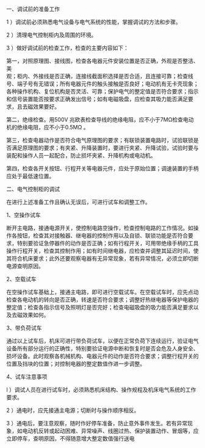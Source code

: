 一、调试前的准备工作

1 ）调试前必须熟悉电气设备与电气系统的性能，掌握调试的方法和步骤。

2 ）清理电气控制柜内及周围的环境。

3 ）做好调试前的检查工作，检查的主要内容如下：

第一，对照原理图、接线图，检查各电器元件安装位置是否正确，外观是否整洁、美  
观；柜内、外接线是否正确，连接线截面积选择是否合适，且连接可靠；检查线号、端子号有无错误；所有电器元件的触头接触是否良好；电动机有无卡壳现象；各种操作机构、复位机构是否灵活、可靠；保护电气的整定值是否符合要求；指示和信号装置能否按要求正确发出信号；如有电磁吸盘，应检查其吸力能否满足要求，且去磁效果要好。

第二，绝缘检查。用500V 兆欧表检查导线的绝缘电阻，应不小于7MΩ检查电动机的绝缘电阻，应不小于0.5MΩ 。

第三，检查电器动作是否符合电气原理图的要求；有联锁装置电路时，试验联锁是否满足原理图的要求；有夹紧、升降装置时，要进行夹紧、升降试验，试验时要与装配和操作人员一起配合，防止损坏夹紧、升降机构或电动机。

第四，检查各开关按钮、行程开关等电器元件，应处于原始位置；调速装置的手柄应处于最低速位置。

二、电气控制柜的调试

在进行上述准备工作且确认无误后，可进行试车和调整工作。

1、空操作试车

断开主电路，接通电源开关，使控制电路空操作，检查控制电路的工作情况。如操作各按钮，检查其对接触器、继电器的控制作用以及自锁、联锁功能是否符合要求，特别要验证急停器件的动作是否正确；如有行程开关，可用带绝缘手柄的工具操作行程开关，检查其控制作用；如有时间继电器，应检查并调整其延迟时间，使其符合机床要求；此外还要观察电器有无异常现象，若有异常情况，必须立即切断电源查明原因。

2、空载试车

在空操作试车基础上，接通主电路，即可进行空载试车。在空载试车时，应先点动检查各电动机的转向是否正确，转速是否符合要求；调整好热继电器等保护电器的整定值；检查各指示信号及照明灯是否完好；检查电磁吸盘的吸力能否满足要求以及去磁效果如何。

3、带负荷试车

通过以上试车后，机床可进行带负荷试车，以便在正常负荷下连续运行，验证电气设备所有部分运行的正确性，特别要验证电源中断和恢复时是否会危及人身安全、损坏设备。此时观察各机械机构、电器元件的动作是否符合要求；调整行程开关的位置及挡块的位置；对控制电器的整定数值作进一步调整。

4、试车注意事项

l ）调试人员在进行试车时，必须熟悉机床结构、操作规程及机床电气系统的工作要求。

2 ）通电时，应先接通主电源；切断时与操作顺序相反。

3 ）通电后，要注意观察，随时作好停车准备，防止意外事件发生。若有异常现象，如电动机反转或起动困难、异常噪声、线圈过热、保护装置动作、冒烟等，应立即停车，查明原因，不得随意增大整定数值强行送电

